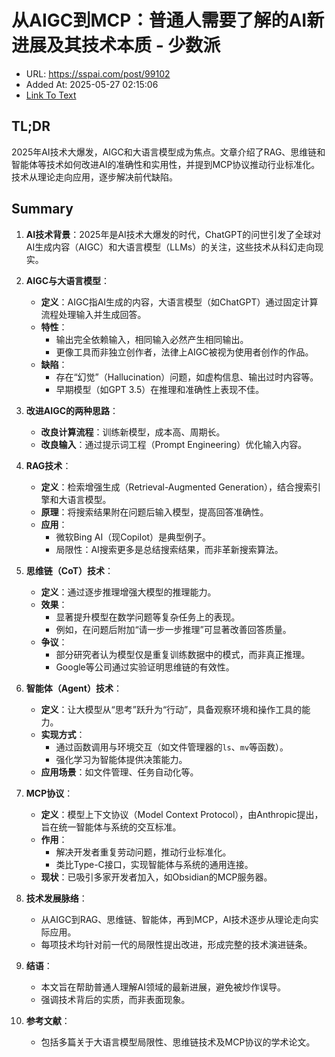 # 从AIGC到MCP：普通人需要了解的AI新进展及其技术本质 - 少数派
- URL: https://sspai.com/post/99102
- Added At: 2025-05-27 02:15:06
- [Link To Text](2025-05-27-从aigc到mcp：普通人需要了解的ai新进展及其技术本质---少数派_raw.md)

## TL;DR
2025年AI技术大爆发，AIGC和大语言模型成为焦点。文章介绍了RAG、思维链和智能体等技术如何改进AI的准确性和实用性，并提到MCP协议推动行业标准化。技术从理论走向应用，逐步解决前代缺陷。

## Summary
1. **AI技术背景**：2025年是AI技术大爆发的时代，ChatGPT的问世引发了全球对AI生成内容（AIGC）和大语言模型（LLMs）的关注，这些技术从科幻走向现实。

2. **AIGC与大语言模型**：
   - **定义**：AIGC指AI生成的内容，大语言模型（如ChatGPT）通过固定计算流程处理输入并生成回答。
   - **特性**：
     - 输出完全依赖输入，相同输入必然产生相同输出。
     - 更像工具而非独立创作者，法律上AIGC被视为使用者创作的作品。
   - **缺陷**：
     - 存在“幻觉”（Hallucination）问题，如虚构信息、输出过时内容等。
     - 早期模型（如GPT 3.5）在推理和准确性上表现不佳。

3. **改进AIGC的两种思路**：
   - **改良计算流程**：训练新模型，成本高、周期长。
   - **改良输入**：通过提示词工程（Prompt Engineering）优化输入内容。

4. **RAG技术**：
   - **定义**：检索增强生成（Retrieval-Augmented Generation），结合搜索引擎和大语言模型。
   - **原理**：将搜索结果附在问题后输入模型，提高回答准确性。
   - **应用**：
     - 微软Bing AI（现Copilot）是典型例子。
     - 局限性：AI搜索更多是总结搜索结果，而非革新搜索算法。

5. **思维链（CoT）技术**：
   - **定义**：通过逐步推理增强大模型的推理能力。
   - **效果**：
     - 显著提升模型在数学问题等复杂任务上的表现。
     - 例如，在问题后附加“请一步一步推理”可显著改善回答质量。
   - **争议**：
     - 部分研究者认为模型仅是重复训练数据中的模式，而非真正推理。
     - Google等公司通过实验证明思维链的有效性。

6. **智能体（Agent）技术**：
   - **定义**：让大模型从“思考”跃升为“行动”，具备观察环境和操作工具的能力。
   - **实现方式**：
     - 通过函数调用与环境交互（如文件管理器的`ls`、`mv`等函数）。
     - 强化学习为智能体提供决策能力。
   - **应用场景**：如文件管理、任务自动化等。

7. **MCP协议**：
   - **定义**：模型上下文协议（Model Context Protocol），由Anthropic提出，旨在统一智能体与系统的交互标准。
   - **作用**：
     - 解决开发者重复劳动问题，推动行业标准化。
     - 类比Type-C接口，实现智能体与系统的通用连接。
   - **现状**：已吸引多家开发者加入，如Obsidian的MCP服务器。

8. **技术发展脉络**：
   - 从AIGC到RAG、思维链、智能体，再到MCP，AI技术逐步从理论走向实际应用。
   - 每项技术均针对前一代的局限性提出改进，形成完整的技术演进链条。

9. **结语**：
   - 本文旨在帮助普通人理解AI领域的最新进展，避免被炒作误导。
   - 强调技术背后的实质，而非表面现象。

10. **参考文献**：
    - 包括多篇关于大语言模型局限性、思维链技术及MCP协议的学术论文。

